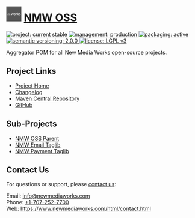 # [<img src="nmw-logo.png" alt="NMW Logo" width="40" height="40">](https://github.com/newmediaworks) [NMW OSS](https://github.com/newmediaworks/nmw-oss)
<p>
	<a href="https://aoindustries.com/life-cycle#project-current-stable">
		<img src="https://aoindustries.com/ao-badges/project-current-stable.svg" alt="project: current stable" />
	</a>
	<a href="https://aoindustries.com/life-cycle#management-production">
		<img src="https://aoindustries.com/ao-badges/management-production.svg" alt="management: production" />
	</a>
	<a href="https://aoindustries.com/life-cycle#packaging-active">
		<img src="https://aoindustries.com/ao-badges/packaging-active.svg" alt="packaging: active" />
	</a>
	<br />
	<a href="http://semver.org/spec/v2.0.0.html">
		<img src="https://aoindustries.com/ao-badges/semver-2.0.0.svg" alt="semantic versioning: 2.0.0" />
	</a>
	<a href="https://www.gnu.org/licenses/lgpl-3.0">
		<img src="https://aoindustries.com/ao-badges/license-lgpl-3.0.svg" alt="license: LGPL v3" />
	</a>
</p>

Aggregator POM for all New Media Works open-source projects.

## Project Links
* [Project Home](https://oss.newmediaworks.com/)
* [Changelog](https://oss.newmediaworks.com/changelog)
* [Maven Central Repository](https://search.maven.org/#search%7Cgav%7C1%7Cg:%22com.newmediaworks%22%20AND%20a:%22nmw-oss%22)
* [GitHub](https://github.com/newmediaworks/nmw-oss)

## Sub-Projects
* [NMW OSS Parent](https://github.com/newmediaworks/nmw-oss-parent)
* [NMW Email Taglib](https://github.com/newmediaworks/nmw-email-taglib)
* [NMW Payment Taglib](https://github.com/newmediaworks/nmw-payment-taglib)

## Contact Us
For questions or support, please [contact us](https://www.newmediaworks.com/html/contact.html):

Email: [info@newmediaworks.com](mailto:info@newmediaworks.com)  
Phone: [+1-707-252-7700](tel:+1-707-252-7700)  
Web: https://www.newmediaworks.com/html/contact.html
